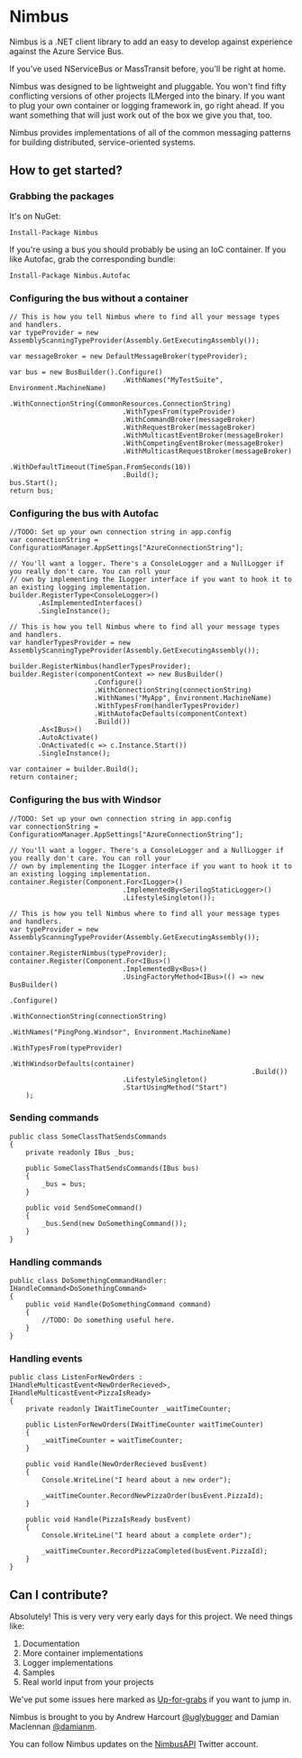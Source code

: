 # Nimbus
Nimbus is a .NET client library to add an easy to develop against experience against the Azure Service Bus.

If you've used NServiceBus or MassTransit before, you'll be right at home.

Nimbus was designed to be lightweight and pluggable. You won't find fifty conflicting versions of other projects ILMerged into the binary. If you want to plug your own container or logging framework in, go right ahead. If you
want something that will just work out of the box we give you that, too.

Nimbus provides implementations of all of the common messaging patterns for building distributed, service-oriented systems.

## How to get started?
### Grabbing the packages
It's on NuGet:

    Install-Package Nimbus

If you're using a bus you should probably be using an IoC container. If you like Autofac, grab the corresponding bundle:

    Install-Package Nimbus.Autofac

### Configuring the bus without a container

    // This is how you tell Nimbus where to find all your message types and handlers.
    var typeProvider = new AssemblyScanningTypeProvider(Assembly.GetExecutingAssembly());

    var messageBroker = new DefaultMessageBroker(typeProvider);

    var bus = new BusBuilder().Configure()
                                .WithNames("MyTestSuite", Environment.MachineName)
                                .WithConnectionString(CommonResources.ConnectionString)
                                .WithTypesFrom(typeProvider)
                                .WithCommandBroker(messageBroker)
                                .WithRequestBroker(messageBroker)
                                .WithMulticastEventBroker(messageBroker)
                                .WithCompetingEventBroker(messageBroker)
                                .WithMulticastRequestBroker(messageBroker)
                                .WithDefaultTimeout(TimeSpan.FromSeconds(10))
                                .Build();
    bus.Start();
    return bus;

### Configuring the bus with Autofac
    //TODO: Set up your own connection string in app.config
    var connectionString = ConfigurationManager.AppSettings["AzureConnectionString"];

    // You'll want a logger. There's a ConsoleLogger and a NullLogger if you really don't care. You can roll your
	// own by implementing the ILogger interface if you want to hook it to an existing logging implementation.
    builder.RegisterType<ConsoleLogger>()
           .AsImplementedInterfaces()
           .SingleInstance();

    // This is how you tell Nimbus where to find all your message types and handlers.
    var handlerTypesProvider = new AssemblyScanningTypeProvider(Assembly.GetExecutingAssembly());
    
    builder.RegisterNimbus(handlerTypesProvider);
    builder.Register(componentContext => new BusBuilder()
                         .Configure()
                         .WithConnectionString(connectionString)
                         .WithNames("MyApp", Environment.MachineName)
                         .WithTypesFrom(handlerTypesProvider)
                         .WithAutofacDefaults(componentContext)
                         .Build())
           .As<IBus>()
           .AutoActivate()
           .OnActivated(c => c.Instance.Start())
           .SingleInstance();

    var container = builder.Build();
    return container;

### Configuring the bus with Windsor

    //TODO: Set up your own connection string in app.config
    var connectionString = ConfigurationManager.AppSettings["AzureConnectionString"];

    // You'll want a logger. There's a ConsoleLogger and a NullLogger if you really don't care. You can roll your
    // own by implementing the ILogger interface if you want to hook it to an existing logging implementation.
    container.Register(Component.For<ILogger>()
                                .ImplementedBy<SerilogStaticLogger>()
                                .LifestyleSingleton());

    // This is how you tell Nimbus where to find all your message types and handlers.
    var typeProvider = new AssemblyScanningTypeProvider(Assembly.GetExecutingAssembly());

    container.RegisterNimbus(typeProvider);
    container.Register(Component.For<IBus>()
                                .ImplementedBy<Bus>()
                                .UsingFactoryMethod<IBus>(() => new BusBuilder()
                                                                .Configure()
                                                                .WithConnectionString(connectionString)
                                                                .WithNames("PingPong.Windsor", Environment.MachineName)
                                                                .WithTypesFrom(typeProvider)
                                                                .WithWindsorDefaults(container)
                                                                .Build())
                                .LifestyleSingleton()
                                .StartUsingMethod("Start")
        );

### Sending commands

    public class SomeClassThatSendsCommands
    {
        private readonly IBus _bus;
        
        public SomeClassThatSendsCommands(IBus bus)
        {
            _bus = bus;
        }
        
        public void SendSomeCommand()
        {
            _bus.Send(new DoSomethingCommand());
        }
    }

### Handling commands

    public class DoSomethingCommandHandler: IHandleCommand<DoSomethingCommand>
    {
        public void Handle(DoSomethingCommand command)
        {
            //TODO: Do something useful here.
        }
    }

### Handling events

    public class ListenForNewOrders : IHandleMulticastEvent<NewOrderRecieved>, IHandleMulticastEvent<PizzaIsReady>
    {
        private readonly IWaitTimeCounter _waitTimeCounter;

        public ListenForNewOrders(IWaitTimeCounter waitTimeCounter)
        {
            _waitTimeCounter = waitTimeCounter;
        }

        public void Handle(NewOrderRecieved busEvent)
        {
            Console.WriteLine("I heard about a new order");

            _waitTimeCounter.RecordNewPizzaOrder(busEvent.PizzaId);
        }

        public void Handle(PizzaIsReady busEvent)
        {
            Console.WriteLine("I heard about a complete order");

            _waitTimeCounter.RecordPizzaCompleted(busEvent.PizzaId);
        }
    }

## Can I contribute?
Absolutely! This is very very very early days for this project. We need things
like:

1.  Documentation
1.  More container implementations
1.  Logger implementations
1.  Samples
1.  Real world input from your projects

We've put some issues here marked as [Up-for-grabs][4] if you want to jump in.

[4]: <https://github.com/DamianMac/Nimbus/issues?labels=up-for-grabs&page=1&state=open>

Nimbus is brought to you by Andrew Harcourt [@uglybugger][1] and Damian Maclennan [@damianm][2].

[1]: <http://twitter.com/uglybugger>

[2]: <http://twitter.com/damianm>

You can follow Nimbus updates on the [NimbusAPI][3] Twitter account.

[3]: <http://twitter.com/NimbusAPI>
